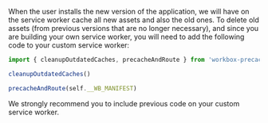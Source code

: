 When the user installs the new version of the application, we will have on the service worker cache all new assets and also the old ones. To delete old assets (from previous versions that are no longer necessary), and since you are building your own service worker, you will need to add the following code to your custom service worker:

```js
import { cleanupOutdatedCaches, precacheAndRoute } from 'workbox-precaching'

cleanupOutdatedCaches()

precacheAndRoute(self.__WB_MANIFEST)
```

We strongly recommend you to include previous code on your custom service worker.
